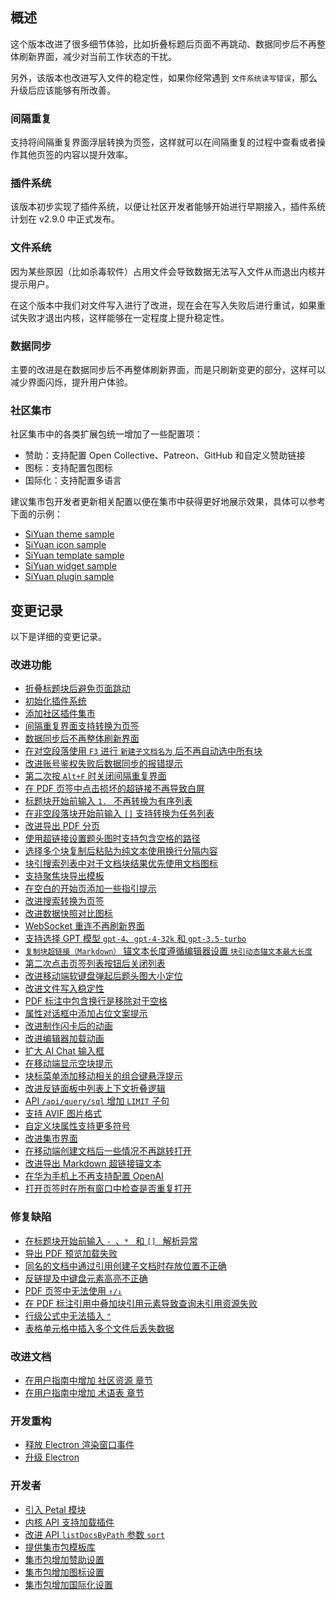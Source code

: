 ## 概述

这个版本改进了很多细节体验，比如折叠标题后页面不再跳动、数据同步后不再整体刷新界面，减少对当前工作状态的干扰。

另外，该版本也改进写入文件的稳定性，如果你经常遇到 `文件系统读写错误`，那么升级后应该能够有所改善。

### 间隔重复

支持将间隔重复界面浮层转换为页签，这样就可以在间隔重复的过程中查看或者操作其他页签的内容以提升效率。

### 插件系统

该版本初步实现了插件系统，以便让社区开发者能够开始进行早期接入，插件系统计划在 v2.9.0 中正式发布。

### 文件系统

因为某些原因（比如杀毒软件）占用文件会导致数据无法写入文件从而退出内核并提示用户。

在这个版本中我们对文件写入进行了改进，现在会在写入失败后进行重试，如果重试失败才退出内核，这样能够在一定程度上提升稳定性。

### 数据同步

主要的改进是在数据同步后不再整体刷新界面，而是只刷新变更的部分，这样可以减少界面闪烁，提升用户体验。

### 社区集市

社区集市中的各类扩展包统一增加了一些配置项：

* 赞助：支持配置 Open Collective、Patreon、GitHub 和自定义赞助链接
* 图标：支持配置包图标
* 国际化：支持配置多语言

建议集市包开发者更新相关配置以便在集市中获得更好地展示效果，具体可以参考下面的示例：

* [SiYuan theme sample](https://github.com/siyuan-note/theme-sample)
* [SiYuan icon sample](https://github.com/siyuan-note/icon-sample)
* [SiYuan template sample](https://github.com/siyuan-note/template-sample)
* [SiYuan widget sample](https://github.com/siyuan-note/widget-sample)
* [SiYuan plugin sample](https://github.com/siyuan-note/plugin-sample)

## 变更记录

以下是详细的变更记录。

### 改进功能

* [折叠标题块后避免页面跳动](https://github.com/siyuan-note/siyuan/issues/7785)
* [初始化插件系统](https://github.com/siyuan-note/siyuan/issues/8041)
* [添加社区插件集市](https://github.com/siyuan-note/siyuan/issues/8043)
* [间隔重复界面支持转换为页签](https://github.com/siyuan-note/siyuan/issues/8061)
* [数据同步后不再整体刷新界面](https://github.com/siyuan-note/siyuan/issues/8098)
* [在对空段落使用 `F3` 进行 `新建子文档名为` 后不再自动选中所有块](https://github.com/siyuan-note/siyuan/issues/8099)
* [改进账号鉴权失败后数据同步的报错提示](https://github.com/siyuan-note/siyuan/issues/8101)
* [第二次按 `Alt+F` 时关闭间隔重复界面](https://github.com/siyuan-note/siyuan/issues/8102)
* [在 PDF 页签中点击损坏的超链接不再导致白屏](https://github.com/siyuan-note/siyuan/issues/8103)
* [标题块开始前输入 `1. ` 不再转换为有序列表](https://github.com/siyuan-note/siyuan/issues/8105)
* [在非空段落块开始前输入 `[]` 支持转换为任务列表](https://github.com/siyuan-note/siyuan/issues/8108)
* [改进导出 PDF 分页](https://github.com/siyuan-note/siyuan/pull/8110)
* [使用超链接设置题头图时支持包含空格的路径](https://github.com/siyuan-note/siyuan/issues/8113)
* [选择多个块复制后粘贴为纯文本使用换行分隔内容](https://github.com/siyuan-note/siyuan/issues/8114)
* [块引搜索列表中对于文档块结果优先使用文档图标](https://github.com/siyuan-note/siyuan/issues/8115)
* [支持聚焦块导出模板](https://github.com/siyuan-note/siyuan/issues/8117)
* [在空白的开始页添加一些指引提示](https://github.com/siyuan-note/siyuan/issues/8120)
* [改进搜索转换为页签](https://github.com/siyuan-note/siyuan/issues/8139)
* [改进数据快照对比图标](https://github.com/siyuan-note/siyuan/issues/8140)
* [WebSocket 重连不再刷新界面](https://github.com/siyuan-note/siyuan/issues/8141)
* [支持选择 GPT 模型 `gpt-4`、`gpt-4-32k` 和 `gpt-3.5-turbo`](https://github.com/siyuan-note/siyuan/issues/8142)
* [`复制块超链接（Markdown）` 锚文本长度遵循编辑器设置 `块引动态锚文本最大长度`](https://github.com/siyuan-note/siyuan/issues/8144)
* [第二次点击页签列表按钮后关闭列表](https://github.com/siyuan-note/siyuan/issues/8147)
* [改进移动端软键盘弹起后题头图大小定位](https://github.com/siyuan-note/siyuan/issues/8148)
* [改进文件写入稳定性](https://github.com/siyuan-note/siyuan/issues/8149)
* [PDF 标注中包含换行是移除对于空格](https://github.com/siyuan-note/siyuan/issues/8152)
* [属性对话框中添加占位文案提示](https://github.com/siyuan-note/siyuan/issues/8154)
* [改进制作闪卡后的动画](https://github.com/siyuan-note/siyuan/issues/8157)
* [改进编辑器加载动画](https://github.com/siyuan-note/siyuan/issues/8158)
* [扩大 AI Chat 输入框](https://github.com/siyuan-note/siyuan/issues/8161)
* [在移动端显示空块提示](https://github.com/siyuan-note/siyuan/issues/8162)
* [块标菜单添加移动相关的组合键悬浮提示](https://github.com/siyuan-note/siyuan/issues/8163)
* [改进反链面板中列表上下文折叠逻辑](https://github.com/siyuan-note/siyuan/issues/8165)
* [API `/api/query/sql` 增加 `LIMIT` 子句](https://github.com/siyuan-note/siyuan/issues/8167)
* [支持 AVIF 图片格式](https://github.com/siyuan-note/siyuan/issues/8170)
* [自定义块属性支持更多符号](https://github.com/siyuan-note/siyuan/pull/8172)
* [改进集市界面](https://github.com/siyuan-note/siyuan/issues/8181)
* [在移动端创建文档后一些情况不再跳转打开](https://github.com/siyuan-note/siyuan/issues/8184)
* [改进导出 Markdown 超链接锚文本](https://github.com/siyuan-note/siyuan/issues/8191)
* [在华为手机上不再支持配置 OpenAI](https://github.com/siyuan-note/siyuan/issues/8192)
* [打开页签时在所有窗口中检查是否重复打开](https://github.com/siyuan-note/siyuan/issues/8193)

### 修复缺陷

* [在标题块开始前输入 `- `、`* ` 和 `[] ` 解析异常](https://github.com/siyuan-note/siyuan/issues/8106)
* [导出 PDF 预览加载失败](https://github.com/siyuan-note/siyuan/issues/8126)
* [同名的文档中通过引用创建子文档时存放位置不正确](https://github.com/siyuan-note/siyuan/issues/8138)
* [反链提及中键盘元素高亮不正确](https://github.com/siyuan-note/siyuan/issues/8143)
* [PDF 页签中无法使用 `↑/↓`](https://github.com/siyuan-note/siyuan/issues/8164)
* [在 PDF 标注引用中叠加块引用元素导致查询未引用资源失败](https://github.com/siyuan-note/siyuan/issues/8186)
* [行级公式中无法插入 `"`](https://github.com/siyuan-note/siyuan/issues/8190)
* [表格单元格中插入多个文件后丢失数据](https://github.com/siyuan-note/siyuan/issues/8196)

### 改进文档

* [在用户指南中增加 社区资源 章节](https://github.com/siyuan-note/siyuan/issues/8123)
* [在用户指南中增加 术语表 章节](https://github.com/siyuan-note/siyuan/issues/8137)

### 开发重构

* [释放 Electron 渲染窗口事件](https://github.com/siyuan-note/siyuan/issues/8107)
* [升级 Electron](https://github.com/siyuan-note/siyuan/issues/8197)

### 开发者

* [引入 Petal 模块](https://github.com/siyuan-note/siyuan/pull/8001)
* [内核 API 支持加载插件](https://github.com/siyuan-note/siyuan/issues/8044)
* [改进 API `listDocsByPath` 参数 `sort`](https://github.com/siyuan-note/siyuan/pull/8156)
* [提供集市包模板库](https://github.com/siyuan-note/siyuan/issues/8168)
* [集市包增加赞助设置](https://github.com/siyuan-note/siyuan/issues/8171)
* [集市包增加图标设置](https://github.com/siyuan-note/siyuan/issues/8174)
* [集市包增加国际化设置](https://github.com/siyuan-note/siyuan/issues/8177)
